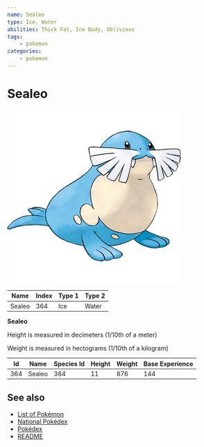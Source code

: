 ```yaml
---
name: Sealeo
type: Ice, Water
abilities: Thick Fat, Ice Body, Oblivious
tags:
    - pokemon
categories:
    - pokemon
---
```


# Sealeo


![Sealeo](images/364.png)

| **Name** | **Index** | **Type 1** | **Type 2** |
|----|----|----|----|
| Sealeo | 364 | Ice | Water  |

**Sealeo** 


Height is measured in decimeters (1/10th of a meter)

Weight is measured in hectograms (1/10th of a kilogram)

| **Id** | **Name** | **Species Id** | **Height** | **Weight** | **Base Experience** |
|--------|----------|----------------|------------|------------|---------------------|
| 364 | Sealeo | 364 | 11 | 876 | 144 |


## See also

- [List of Pokémon](../pokemon.md)
- [National Pokédex](../national_pokedex.md)
- [Pokédex](../pokedex.md)
- [README](../README.md)
